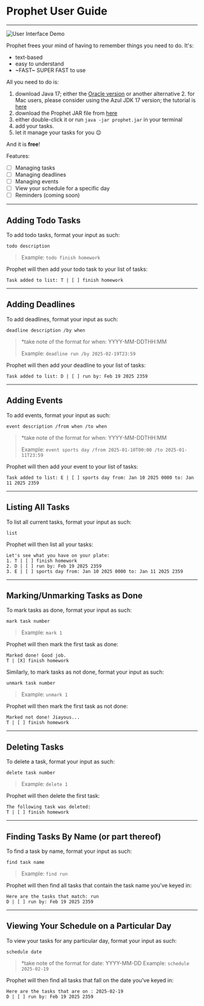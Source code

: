 # Prophet User Guide

---

![User Interface Demo](https://tim0tay.github.io/ip/Ui.png)

Prophet frees your mind of having to remember things you need to do. It's:
- text-based
- easy to understand
- ~FAST~ SUPER FAST to use

All you need to do is:
1. download Java 17; either the [Oracle version](https://www.oracle.com/java/technologies/downloads/#java17) or 
another alternative
   2. for Mac users, please consider using the Azul JDK 17 version;
   the tutorial is [here](https://se-education.org/guides/tutorials/javaInstallationMac.html)
2. download the Prophet JAR file from [here](https://github.com/tim0tay/ip/releases/tag/A-Release)
3. either double-click it or run `java -jar prophet.jar` in your terminal
4. add your tasks.
5. let it manage your tasks for you 😉

And it is **free**!

Features:
- [ ] Managing tasks
- [ ] Managing deadlines
- [ ] Managing events
- [ ] View your schedule for a specific day
- [ ] Reminders (coming soon)

---
## Adding Todo Tasks

To add todo tasks, format your input as such:

`todo description`

>Example: `todo finish homework`

Prophet will then add your todo task to your list of tasks:
```
Task added to list: T | [ ] finish homework
```

---
## Adding Deadlines

To add deadlines, format your input as such:

`deadline description /by when`
> 
> *take note of the format for when: YYYY-MM-DDTHH:MM
> 
> Example: `deadline run /by 2025-02-19T23:59`

Prophet will then add your deadline to your list of tasks:

```
Task added to list: D | [ ] run by: Feb 19 2025 2359
```
---
## Adding Events

To add events, format your input as such:

`event description /from when /to when`
>
> *take note of the format for when: YYYY-MM-DDTHH:MM
>
> Example: `event sports day /from 2025-01-10T00:00 /to 2025-01-11T23:59`

Prophet will then add your event to your list of tasks:

```
Task added to list: E | [ ] sports day from: Jan 10 2025 0000 to: Jan 11 2025 2359
```
---
## Listing All Tasks

To list all current tasks, format your input as such:

`list`

Prophet will then list all your tasks:

```
Let's see what you have on your plate:
1. T | [ ] finish homework
2. D | [ ] run by: Feb 19 2025 2359
3. E | [ ] sports day from: Jan 10 2025 0000 to: Jan 11 2025 2359
```
---
## Marking/Unmarking Tasks as Done

To mark tasks as done, format your input as such:

`mark task number`

> Example: `mark 1`

Prophet will then mark the first task as done:
```
Marked done! Good job.
T | [X] finish homework
```

Similarly, to mark tasks as not done, format your input as such:

`unmark task number`

> Example: `unmark 1`
 
Prophet will then mark the first task as not done:
```
Marked not done! Jiayous...
T | [ ] finish homework
```
---
## Deleting Tasks

To delete a task, format your input as such:

`delete task number`

> Example: `delete 1`

Prophet will then delete the first task:
```
The following task was deleted:
T | [ ] finish homework
```
---
## Finding Tasks By Name (or part thereof)

To find a task by name, format your input as such:

`find task name`

> Example: `find run`

Prophet will then find all tasks that contain the task name you've keyed in:
```
Here are the tasks that match: run
D | [ ] run by: Feb 19 2025 2359
```
---
## Viewing Your Schedule on a Particular Day

To view your tasks for any particular day, format your input as such:

`schedule date`

> *take note of the format for date: YYYY-MM-DD
> Example: `schedule 2025-02-19`

Prophet will then find all tasks that fall on the date you've keyed in:
```
Here are the tasks that are on : 2025-02-19
D | [ ] run by: Feb 19 2025 2359
```